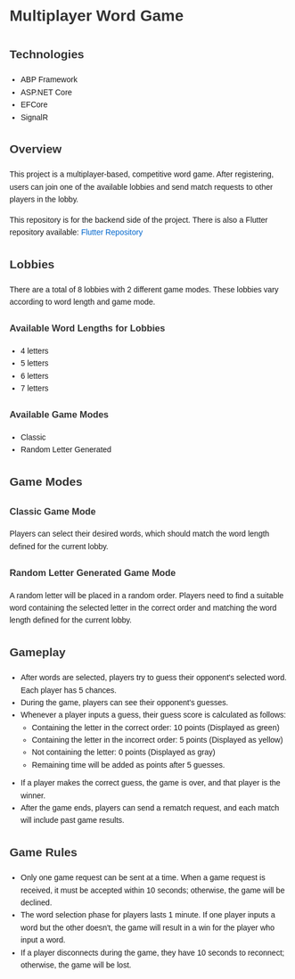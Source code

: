 <!DOCTYPE html>
<html lang="en">
<head>
    <meta charset="UTF-8">
    <meta name="viewport" content="width=device-width, initial-scale=1.0">
    <title>Multiplayer Word Game Readme</title>
    <style>
        body {
            font-family: Arial, sans-serif;
            line-height: 1.6;
            margin: 20px;
        }
        h1, h2, h3 {
            color: #333;
        }
        a {
            color: #0066cc;
            text-decoration: none;
        }
        a:hover {
            text-decoration: underline;
        }
        ul {
            margin: 10px 0;
            padding: 0 0 0 20px;
        }
    </style>
</head>
<body>

<h1>Multiplayer Word Game</h1>

<h2>Technologies</h2>
<ul>
    <li>ABP Framework</li>
    <li>ASP.NET Core</li>
    <li>EFCore</li>
    <li>SignalR</li>
</ul>

<h2>Overview</h2>
<p>This project is a multiplayer-based, competitive word game. After registering, users can join one of the available lobbies and send match requests to other players in the lobby.</p>
<p>This repository is for the backend side of the project. There is also a Flutter repository available: <a href="https://github.com/FatihGeylan/multiplayer_word_game" target="_blank">Flutter Repository</a></p>

<h2>Lobbies</h2>
<p>There are a total of 8 lobbies with 2 different game modes. These lobbies vary according to word length and game mode.</p>

<h3>Available Word Lengths for Lobbies</h3>
<ul>
    <li>4 letters</li>
    <li>5 letters</li>
    <li>6 letters</li>
    <li>7 letters</li>
</ul>

<h3>Available Game Modes</h3>
<ul>
    <li>Classic</li>
    <li>Random Letter Generated</li>
</ul>

<h2>Game Modes</h2>

<h3>Classic Game Mode</h3>
<p>Players can select their desired words, which should match the word length defined for the current lobby.</p>

<h3>Random Letter Generated Game Mode</h3>
<p>A random letter will be placed in a random order. Players need to find a suitable word containing the selected letter in the correct order and matching the word length defined for the current lobby.</p>

<h2>Gameplay</h2>
<ul>
    <li>After words are selected, players try to guess their opponent's selected word. Each player has 5 chances.</li>
    <li>During the game, players can see their opponent's guesses.</li>
    <li>Whenever a player inputs a guess, their guess score is calculated as follows:
        <ul>
            <li>Containing the letter in the correct order: 10 points (Displayed as green)</li>
            <li>Containing the letter in the incorrect order: 5 points (Displayed as yellow)</li>
            <li>Not containing the letter: 0 points (Displayed as gray)</li>
            <li>Remaining time will be added as points after 5 guesses.</li>
        </ul>
    </li>
    <li>If a player makes the correct guess, the game is over, and that player is the winner.</li>
    <li>After the game ends, players can send a rematch request, and each match will include past game results.</li>
</ul>

<h2>Game Rules</h2>
<ul>
    <li>Only one game request can be sent at a time. When a game request is received, it must be accepted within 10 seconds; otherwise, the game will be declined.</li>
    <li>The word selection phase for players lasts 1 minute. If one player inputs a word but the other doesn't, the game will result in a win for the player who input a word.</li>
    <li>If a player disconnects during the game, they have 10 seconds to reconnect; otherwise, the game will be lost.</li>
</ul>

</body>
</html>
